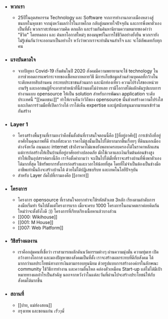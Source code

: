 - ### พวกเรา
	- 25ปีในอุตสหกรรม Technology และ Software จากการทำงานกลางเมืองหลวงสู่ชนบทในหุบเขา จากมุ่งหวังผลกำไรในภาพไกล กลับสู่ลมหายใจปัจจุบัน และการพึ่งพาตัวเองเป็นที่ตั้ง พวกเราสะท้อนความคิด ตกผลึก และร่วมกันค้นหานิยามความหมายของคำว่า "ชีวิต" โดยทดลอง และ ค้นหาโอกาสใหม่ๆ ของมนุษย์ในการใช้ชีวิตอย่างยั่งยืน พวกเรายังไม่รู้เช่นกันว่าจะออกมาเป็นอย่างไร หวังว่าพวกเราจะทำมันจนสำเร็จ และ จะได้อัพเดทกับทุกคน
- ### แรงบันดาลใจ
	- จากปัญหา Covid-19 เริ่มต้นในปี 2020 สังคมมีความพยายามจะใช้ technology ในการช่วยลดการแพร่กระจายของเชื้อหลากหลายวิธี มีการเก็บข้อมูลส่วนส่วนบุคคลที่กว้างในระดับหลายสิบล้านคน กระทบประชาชนส่วนมาก และนักท่องเที่ยว ความโปร่งใสของหน่วยงานรัฐ และเอกชนผู้ที่จะอาสาทำหน้าที่นี้ล้วนแต่ไม่ง่ายเลย เรามีโอกาสได้ผลักดันรูปแบบการทำงานแบบ opensource ให้เป็น solution สำหรับการพัฒนา application ระดับประเทศนี้ "[[หมอชนะ]]" ทำให้เราเห็นว่าวิถีของ opensource นั้นช่วยสร้างความโปร่งใส และเกิดการร่วมมือที่เปิดกว้างได้ เราได้เห็น expertise และผู้สนับสนุนมากมายมาเข้าร่วมกันสร้าง
- ### Layer 1
	- โครงสร้างพื้นฐานที่เรามองว่าคือชั้นตั้งต้นที่เราสนใจตอนนี้คือ [[ที่อยู่อาศัย]] การเข้าถึงที่อยู่อาศัยในคุณภาพที่ดี ทำเลที่สะดวก ราคาไม่สูงนั้นเป็นไปได้ยากมากขึ้นเรื่อยๆ ที่ดินนอกเมือง ต่างจังหวัด ถนนและ internet เข้าถึงราคาไม่แพงยังพอหาครอบครองได้ในราคาหลักแสน แต่การก่อสร้างให้เป็นบ้านที่อยู่อาศัยอย่างปลอดภัย มักใช้เวลาและเงินเริ่มต้นค่อนข้างสูง ทำให้เป็นอุปสรรค์ตรงนี้อีก เราจึงตั้งคำถามว่า จะเป็นไปได้มั้ยที่เราจะสร้างบ้านที่พึ่งพาตัวเองได้มากที่สุด ใช้ทรัพยากรทั้งการก่อสร้างและเวลาให้น้อยที่สุด โดยที่ไม่จำเป็นต้องเป็นช่างมืออาชีพเท่านั้นถึงจะสร้างบ้านได้ ด้วยไม่ได้ปฏิเสธบริบท และเทคโนโลยีปัจจุบัน
	- สำหรับ Layer ถัดไปที่เรามองคือ [[อาหาร]]
- ### โครงการ
	- โครงการ opensource ที่เราสนใจอยากทำจะใช้รหัสตัวเลข 3หลัก เรียงตามลำดับการลงมือเริ่มทำ รันไปตั้งแต่โครงการแรก เมื่อจะครบ 1000 โครงการในอนาคตเราค่อยคิดกันใหม่ว่าจะตั้งยังไงดี :)) โครงการที่เรียบเรียงเนื้อหาแล้วบางส่วน
	- [[000: Wikihouse]]
	- [[001: M House]]
	- [[007: Web Platform]]
- ### วิธีสร้างผลงาน
	- เราคือกลุ่มคนที่เชื่อว่า เราสามารถผลักดันนวัตกรรมต่างๆ ผ่านความมุ่งมั่น ความทุ่มเท เปิดกว้างทางโอกาส  และมองปัญหาของสังคมเป็นที่ตั้ง เราจะสร้างผลกระทบที่ดีกับสังคม ได้มากกว่าผลประโยชน์ทางการเงินตามกรอบทุนนิยม ด้วยรูปแบบการสร้างองค์กรในลักษณะ community ใช้วิธีการทำงาน และความลื่นไหล คล่องตัวเหมือน Start-up แต่ไม่ได้มีเป้าหมายทางผลกำไรเป็นสำคัญ นอกจากหวังว่าในแต่ละวันที่ผ่านไปจะสร้างประโยชน์ให้กับสังคมได้มากขึ้น
- ### สถานที่
	- [[ปาย, แม่ฮ่องสอน]]
	- กรุงเทพ และขอนแก่น *เร็วๆนี้*
